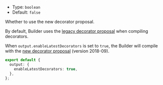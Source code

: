 - Type: `boolean`
- Default: `false`

Whether to use the new decorator proposal.

By default, Builder uses the [legacy decorator proposal](https://github.com/wycats/javascript-decorators/blob/e1bf8d41bfa2591d949dd3bbf013514c8904b913/README.md) when compiling decorators.

When `output.enableLatestDecorators` is set to `true`, the Builder will compile with the [new decorator proposal](https://github.com/tc39/proposal-decorators/tree/7fa580b40f2c19c561511ea2c978e307ae689a1b) (version 2018-09).

```ts
export default {
  output: {
    enableLatestDecorators: true,
  },
};
```
